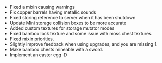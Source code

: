 - Fixed a mixin causing warnings
- Fix copper barrels having metallic sounds
- Fixed storing reference to server when it has been shutdown
- Update Mini storage collision boxes to be more accurate
- Added custom textures for storage mutator modes
- Fixed bamboo lock texture and some issue with moss chest textures.
- Fixed mixin priorities. 
- Slightly improve feedback when using upgrades, and you are missing 1.
- Make bamboo chests mineable with a sword.
- Implement an easter egg :D
